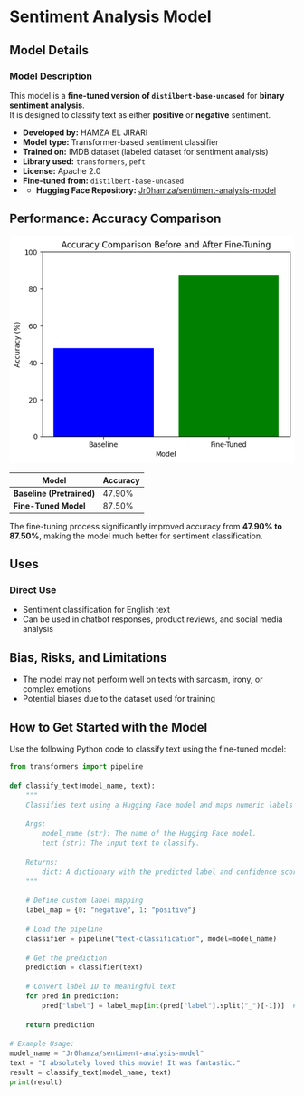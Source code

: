 # **Sentiment Analysis Model**

## **Model Details**

### **Model Description**
This model is a **fine-tuned version of `distilbert-base-uncased`** for **binary sentiment analysis**.  
It is designed to classify text as either **positive** or **negative** sentiment.

- **Developed by:** HAMZA EL JIRARI  
- **Model type:** Transformer-based sentiment classifier  
- **Trained on:** IMDB dataset (labeled dataset for sentiment analysis)  
- **Library used:** `transformers`, `peft`  
- **License:** Apache 2.0  
- **Fine-tuned from:** `distilbert-base-uncased`
- - **Hugging Face Repository:** [Jr0hamza/sentiment-analysis-model](https://huggingface.co/Jr0hamza/sentiment-analysis-model)  

## **Performance: Accuracy Comparison**


![Image](image/accuracy.png)

| Model                 | Accuracy  |
|----------------------|----------|
| **Baseline (Pretrained)** | 47.90%  |
| **Fine-Tuned Model**  | 87.50%   |

The fine-tuning process significantly improved accuracy from **47.90% to 87.50%**, making the model much better for sentiment classification.

## **Uses**

### **Direct Use**
- Sentiment classification for English text  
- Can be used in chatbot responses, product reviews, and social media analysis  

## **Bias, Risks, and Limitations**
- The model may not perform well on texts with sarcasm, irony, or complex emotions  
- Potential biases due to the dataset used for training  

## **How to Get Started with the Model**

Use the following Python code to classify text using the fine-tuned model:

```python
from transformers import pipeline

def classify_text(model_name, text):
    """
    Classifies text using a Hugging Face model and maps numeric labels to meaningful labels.

    Args:
        model_name (str): The name of the Hugging Face model.
        text (str): The input text to classify.

    Returns:
        dict: A dictionary with the predicted label and confidence score.
    """

    # Define custom label mapping
    label_map = {0: "negative", 1: "positive"}  

    # Load the pipeline
    classifier = pipeline("text-classification", model=model_name)

    # Get the prediction
    prediction = classifier(text)

    # Convert label ID to meaningful text
    for pred in prediction:
        pred["label"] = label_map[int(pred["label"].split("_")[-1])]  # Extract and map the label

    return prediction

# Example Usage:
model_name = "Jr0hamza/sentiment-analysis-model"
text = "I absolutely loved this movie! It was fantastic."
result = classify_text(model_name, text)
print(result) 
